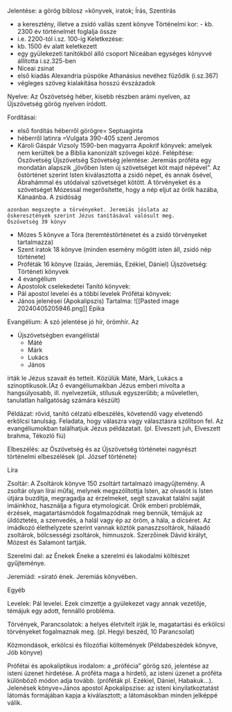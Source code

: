 Jelentése: a görög biblosz =könyvek, iratok; Írás, Szentírás
- a keresztény, illetve a zsidó vallás szent könyve
Történelmi kor: - kb. 2300 év történelmét foglalja össze
- i.e. 2200-tól i.sz. 100-ig
Keletkezése:
- kb. 1500 év alatt keletkezett
- egy gyülekezeti tanítókból álló csoport Níceában
egységes könyvvé állította i.sz.325-ben 
- Níceai zsinat
- első kiadás Alexandria püspöke Athanásius nevéhez
fűződik (i.sz.367)
- végleges szöveg kialakítása hosszú évszázadok

Nyelve: Az Ószövetség héber, kisebb részben arámi
nyelven, az Újszövetség görög nyelven íródott.

Fordításai:

- első fordítás héberről görögre= Septuaginta
- héberről latinra =Vulgata 390-405 szent Jeromos
- Károli Gáspár Vizsoly 1590-ben magyarra
Apokrif könyvek: amelyek nem kerültek be a Biblia
kanonizált szövegei közé.
Felépítése: Ószövetség
Újszövetség
Szövetség jelentése: Jeremiás próféta egy mondatán
alapszik „jövőben Isten új szövetséget köt majd népével”.
Az őstörténet szerint Isten kiválasztotta a zsidó népet, és
annak ősével, Ábrahámmal és utódaival szövetséget kötött.
A törvényeket és a szövetséget Mózessal megerősítette,
hogy a nép eljut az örök hazába, Kánaánba. A zsidóság

```
azonban megszegte a törvényeket. Jeremiás jóslata az
őskeresztények szerint Jézus tanításával valósult meg.
Ószövetség 39 könyv
```
- Mózes 5 könyve a Tóra (teremtéstörténetet és a zsidó
törvényeket tartalmazza)
- Szent iratok 18 könyve (minden esemény mögött isten
áll, zsidó nép története)
- Próféták 16 könyve (Izaiás, Jeremiás, Ezékiel, Dániel)
Újszövetség:
Történeti könyvek
- 4 evangélium
- Apostolok cselekedetei
Tanító könyvek:
- Pál apostol levelei és a többi levelek
Prófétai könyvek:
- János jelenései
(Apokalipszis)
Tartalma:
![[Pasted image 20240405205946.png]]
Epika

Evangélium: A szó jelentése jó hír, örömhír. Az
- Újszövetségben evangélistál
	- Máté
	- Márk
	- Lukács
	- János

írták le Jézus szavait és tetteit. Közülük Máté, Márk,
Lukács a szinoptikusok.(Az ő evangéliumaikban Jézus
emberi mivolta a hangsúlyosabb, ill. nyelvezetük, stílusuk
egyszerűbb; a műveletlen, tanulatlan hallgatóság számára
készült)

Példázat: rövid, tanító célzatú elbeszélés, követendő vagy
elvetendő erkölcsi tanulság. Feladata, hogy válaszra vagy
választásra szólítson fel. Az evangéliumokban találhatjuk
Jézus példázatait. (pl. Elveszett juh, Elveszett brahma,
Tékozló fiú)

Elbeszélés: az Ószövetség és az Újszövetség történetei
nagyrészt történelmi elbeszélések (pl. József története)

Líra

Zsoltár: A Zsoltárok könyve 150 zsoltárt tartalmazó
imagyűjtemény. A zsoltár olyan lírai műfaj, melynek
megszólítottja Isten, az olvasót is Isten útjára buzdítja,
megragadja az érzelmeket, segít szavakat találni saját
imáinkhoz, használja a figura etymologicát. Örök emberi
problémák, érzések, magatartásmódok fogalmazódnak meg
bennük, témájuk az üldöztetés, a szenvedés, a halál vagy
ép az öröm, a hála, a dicséret. Az imádkozó élethelyzete
szerint vannak köztök panaszzsoltárok, hálaadó zsoltárok,
bölcsességi zsoltárok, himnuszok. Szerzőinek Dávid
királyt, Mózest és Salamont tartják.

Szerelmi dal: az Énekek Éneke a szerelmi és lakodalmi
költészet gyűjteménye.

Jeremiád: =sirató ének. Jeremiás könyvében.

Egyéb

Levelek: Pál levelei. Ezek címzettje a gyülekezet vagy
annak vezetője, témájuk egy adott, fennálló probléma.


Törvények, Parancsolatok: a helyes életvitelt írják le,
magatartási és erkölcsi törvényeket fogalmaznak meg. (pl.
Hegyi beszéd, 10 Parancsolat)

Közmondások, erkölcsi és filozófiai költemények
(Példabeszédek könyve, Jób könyve)

Prófétai és apokaliptikus irodalom: a „prófécia” görög szó,
jelentése az isteni üzenet hirdetése. A próféta maga a
hirdető, az isteni üzenet a próféta különböző módon adja
tovább. (próféták pl. Ezékiel, Dániel, Habakuk...).
Jelenések könyve=János apostol Apokalipszise: az isteni
kinyilatkoztatást látomás formájában kapja a kiválasztott; a
látomásokban minden jelképpé válik.
